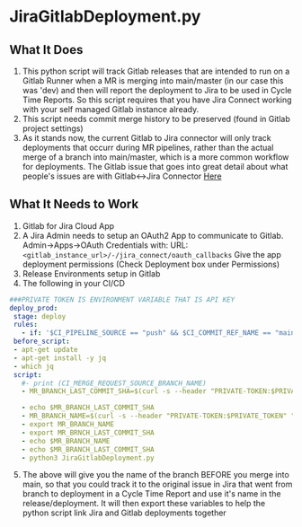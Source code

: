 # JiraGitlabDeployment.py
## What It Does
1. This python script will track Gitlab releases that are intended to run on a Gitlab Runner when a MR is merging into main/master (in our case this was 'dev) and then will report the deployment to Jira to be used in Cycle Time Reports. So this script requires that you have Jira Connect working with your self managed Gitlab instance already.
2. This script needs commit merge history to be preserved (found in Gitlab project settings)
3. As it stands now, the current Gitlab to Jira connector will only track deployments that occurr during MR pipelines, rather than the actual merge of a branch into main/master, which is a more common workflow for deployments. The Gitlab issue that goes into great detail about what people's issues are with Gitlab<->Jira Connector [Here](https://gitlab.com/gitlab-org/gitlab/-/issues/300031)
## What It Needs to Work
1. Gitlab for Jira Cloud App
2. A Jira Admin needs to setup an OAuth2 App to communicate to Gitlab. Admin->Apps->OAuth Credentials with:
URL: ```<gitlab_instance_url>/-/jira_connect/oauth_callbacks```
Give the app deployment permissions (Check Deployment box under Permissions)
3. Release Environments setup in Gitlab
4. The following in your CI/CD
 ```yaml
###PRIVATE TOKEN IS ENVIRONMENT VARIABLE THAT IS API KEY
deploy_prod:
  stage: deploy
  rules:
    - if: '$CI_PIPELINE_SOURCE == "push" && $CI_COMMIT_REF_NAME == "main"'
  before_script:
  - apt-get update
  - apt-get install -y jq
  - which jq
  script: 
    #- print (CI_MERGE_REQUEST_SOURCE_BRANCH_NAME)
    - MR_BRANCH_LAST_COMMIT_SHA=$(curl -s --header "PRIVATE-TOKEN:$PRIVATE_TOKEN" "$CI_API_V4_URL/projects/$CI_PROJECT_ID/repository/commits/$CI_COMMIT_SHA" | jq -r '.parent_ids | del(.[] | select(. == "'$CI_COMMIT_BEFORE_SHA'")) | .[-1]')

    - echo $MR_BRANCH_LAST_COMMIT_SHA
    - MR_BRANCH_NAME=$(curl -s --header "PRIVATE-TOKEN:$PRIVATE_TOKEN" "$CI_API_V4_URL/projects/$CI_PROJECT_ID/repository/commits/$MR_BRANCH_LAST_COMMIT_SHA/merge_requests" | jq -r '.[0].source_branch')
    - export MR_BRANCH_NAME
    - export MR_BRNCH_LAST_COMMIT_SHA
    - echo $MR_BRANCH_NAME
    - echo $MR_BRANCH_LAST_COMMIT_SHA
    - python3 JiraGitlabDeployment.py
  ```
5. The above will give you the name of the branch BEFORE you merge into main, so that you could track it to the original issue in Jira that went from branch to deployment in a Cycle Time Report and use it's name in the release/deployment. It will then export these variables to help the python script link Jira and Gitlab deployments together

  
